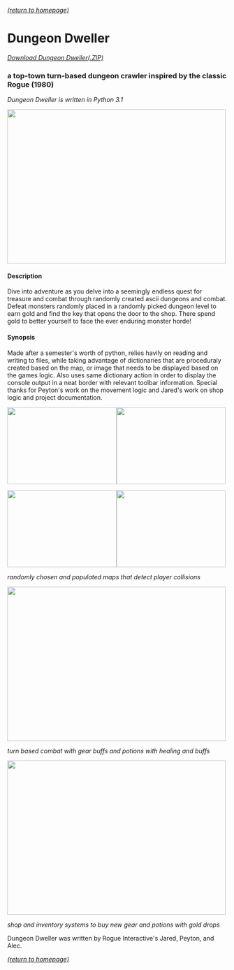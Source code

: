 [*(return to homepage)*](https://arperry99.github.io/)
# Dungeon Dweller
[*Download Dungeon Dweller(.ZIP)*](https://github.com/arperry99/dungeon-dweller/archive/master.zip)

### a top-town turn-based dungeon crawler inspired by the classic Rogue (1980)
*Dungeon Dweller is written in Python 3.1*

<a href="https://arperry99.github.io/dungeon-dweller/images/title.PNG"><img src="https://arperry99.github.io/dungeon-dweller/images/title.PNG" width="500" height="353" /></a>

#### Description
Dive into adventure as you delve into a seemingly endless quest for treasure and 
combat through randomly created ascii dungeons and combat. Defeat monsters randomly 
placed in a randomly picked dungeon level to earn gold and find the key that opens
the door to the shop. There spend gold to better yourself to face the ever enduring
monster horde!
#### Synopsis
Made after a semester's worth of python, relies havily on reading and writing to files, 
while taking advantage of dictionaries that are proceduraly created based on the map, 
or image that needs to be displayed based on the games logic. Also uses same dictionary 
action in order to display the console output in a neat border with relevant toolbar 
information. Special thanks for Peyton's work on the movement logic and Jared's work on 
shop logic and project documentation.

<a href="https://arperry99.github.io/dungeon-dweller/images/map-closed.PNG"><img src="https://arperry99.github.io/dungeon-dweller/images/map-closed.PNG" width="250" height="176" /></a><a href="https://arperry99.github.io/dungeon-dweller/images/key.PNG" ><img src="https://arperry99.github.io/dungeon-dweller/images/key.PNG" width="250" height="176" /></a>  

<a href="https://arperry99.github.io/dungeon-dweller/images/instructions.PNG"><img src="https://arperry99.github.io/dungeon-dweller/images/instructions.PNG" width="250" height="176" /></a><a href="https://arperry99.github.io/dungeon-dweller/images/map-open.PNG" ><img src="https://arperry99.github.io/dungeon-dweller/images/map-open.PNG" width="250" height="176" /></a>

*randomly chosen and populated maps that detect player collisions*

<a href="https://arperry99.github.io/dungeon-dweller/images/combat.PNG"><img src="https://arperry99.github.io/dungeon-dweller/images/combat.PNG" width="500" height="353" /></a>

*turn based combat with gear buffs and potions with healing and buffs*

<a href="https://arperry99.github.io/dungeon-dweller/images/shop.PNG"><img src="https://arperry99.github.io/dungeon-dweller/images/shop.PNG" width="500" height="353" /></a>

*shop and inventory systems to buy new gear and potions with gold drops*
 
Dungeon Dweller was written by Rogue Interactive's Jared, Peyton, and Alec. 

[*(return to homepage)*](https://arperry99.github.io/)
